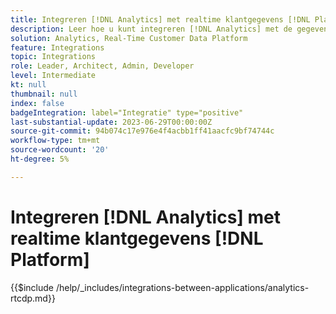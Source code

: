 ```yaml
---
title: Integreren [!DNL Analytics] met realtime klantgegevens [!DNL Platform]
description: Leer hoe u kunt integreren [!DNL Analytics] met de gegevens van de Klant in real time [!DNL Platform].
solution: Analytics, Real-Time Customer Data Platform
feature: Integrations
topic: Integrations
role: Leader, Architect, Admin, Developer
level: Intermediate
kt: null
thumbnail: null
index: false
badgeIntegration: label="Integratie" type="positive"
last-substantial-update: 2023-06-29T00:00:00Z
source-git-commit: 94b074c17e976e4f4acbb1ff41aacfc9bf74744c
workflow-type: tm+mt
source-wordcount: '20'
ht-degree: 5%

---
```



# Integreren [!DNL Analytics] met realtime klantgegevens [!DNL Platform]

{{$include /help/_includes/integrations-between-applications/analytics-rtcdp.md}}
